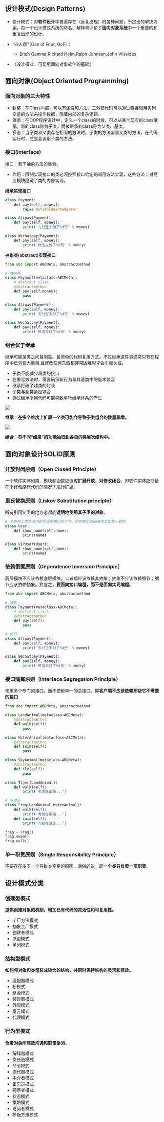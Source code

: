 ## 设计模式(Design Patterns)

- 设计模式：对**软件设计**中普遍存在（反复出现）的各种问题，所提出的解决方案。每一个设计模式系统的命名、解释和评价了**面向对象系统**中一个重要的和重复出现的设计。
- ”四人帮“（Gan of Four, GoF）：
  - Erich Gamma,Richard Helm,Ralph Johnson,John Vlissides

- 《设计模式：可复用面向对象软件的基础》

  

## 面向对象(Object Oriented Programming)

### 面向对象的三大特性

- 封装：在Class内部，可以有属性和方法，二外部代码可以通过直接调用实列变量的方法来操作数据，隐藏内部的复杂逻辑。
- 继承：在OOP程序设计中，定义一个class的时候，可以从某个现有的class继承，新的class称为子类，而被继承的class称为父类、基类。
- 多态：当子类和父类存在相同的方法时，子类的方法覆盖父类的方法，在代码运行时，总是会调用子类的方法。

### 接口(Interface)

接口：若干抽象方法的集合。

- 作用：限制实现接口的类必须按照接口给定的调用方法实现，这些方法；对高层模块隐藏了类的内部实现。

**继承实现接口**

```python
class Payment:
    def pay(self, money):
        raise NotImplementedError

class Alipay(Payment):
    def pay(self, money):
        print('支付宝支付了%d元' % money)

class Wechatpay(Payment):
    def pay(self, money):
        print('微信支付了%d元' % money)
```

**抽象类(abstract)实现接口**

```python
from abc import ABCMeta, abstractmethod

# 抽象类
class Payment(metaclass=ABCMeta):
    # abstract class 
    @abstractmethod
    def pay(self,money):
        pass

class Alipay(Payment):
    def pay(self, money):
        print('支付宝支付了%d元' % money)

class Wechatpay(Payment):
    def pay(self, money):
        print('微信支付了%d元' % money)
```

### 组合优于继承

继承可能是类之间最明显、最简单的代码复用方式。不过继承这件事通常只有在程序中已包含大量类,且修改任何东西都非常困难时才会引起关注。

- 子类不能减少超类的接口
- 在重写方法时，需要确保新行为与其基类中的版本兼容
- 继承打破了超类的封装
- 子类与超类紧密耦合
- 通过继承复用代码可能导致平行继承体系的产生

![](https://canvs.oss-cn-chengdu.aliyuncs.com/canvs_typora/DesigPattern/combination_inherit.png)

**继承：在多个维度上扩展一个类可能会导致子类组合的数量暴增。**

![](https://canvs.oss-cn-chengdu.aliyuncs.com/canvs_typora/DesigPattern/combination_inherit2.png)

**组合：将不同“维度”的功能抽取到各自的类层次结构中。**



## 面向对象设计SOLID原则

### 开放封闭原则（Open Closed Principle）

一个软件实体如类、模块和函数应该**对扩展开放，对修改闭合**。即软件实体应尽量在不修改原有代码的情况下进行扩展。

### 里氏替换原则（Liskov Substitution principle）

所有引用父类的地方必须能**透明地使用其子类的对象**。

```python
# 子类和父类方法内部实现逻辑可能不同，但参数和返回值类型都是一致的
class User:
    def show_name(self,name):
        print(name)

class VIPUser(User):
    def show_name(self,name):
        print(name)
```



### 依赖倒置原则（Dependence Inversion Principle）

高层模块不应该依赖底层模块，二者都应该依赖其抽象；抽象不应该依赖细节；细节应该依赖抽象。换言之，**要面向接口编程，而不是面向实现编程**。

```python
from abc import ABCMeta, abstractmethod

# 抽象
class Payment(metaclass=ABCMeta):
    # abstract class 
    @abstractmethod
    def pay(self):
        pass

# 细节
class Alipay(Payment):
    def pay(self, money):
        print('支付宝支付了%d元' % money)

class Wechatpay(Payment):
    def pay(self, money):
        print('微信支付了%d元' % money)
```

### 接口隔离原则（Interface Segregation Principle）

使用多个专门的接口，而不使用单一的总接口，即**客户端不应该依赖那些它不需要的接口**

```python
from abc import ABCMeta, abstractmethod

class LandAnimal(metaclass=ABCMeta):
    @abstractmethod
    def walk(self):
        pass

class WaterAnimal(metaclass=ABCMeta):
    @abstractmethod
    def swim(self):
        pass

class SkyAnimal(metaclass=ABCMeta):
    @abstractmethod
    def fly(self):
        pass

class Tiger(LandAnimal):
    def walk(self):
        print('老虎在走路...')

# 多继承
class Frag(LandAnimal,WaterAnimal):
    def walk(self):
        print('青蛙在走路...')
    def swim(self):
        print('青蛙在游泳...')

frag = Frag()
frag.swim()
frag.walk()
```



### 单一职责原则（Single Responsibility Principle）

不要存在多于一个导致类变更的原因。通俗的说，即**一个类只负责一项职责**。



## 设计模式分类

### 创建型模式

**提供创建对象的机制，增加已有代码的灵活性和可复用性。**

- 工厂方法模式
- 抽象工厂模式
- 创建者模式
- 原型模式
- 单列模式

### 结构型模式

**如何将对象和类组装成较大的结构，并同时保持结构的灵活和高效。**

- 适配器模式
- 桥模式
- 组合模式
- 装饰器模式
- 外观模式
- 享元模式
- 代理模式

### 行为型模式

**负责对象间高效沟通和职责委派。**

- 解释器模式
- 责任链模式
- 命令模式
- 迭代器模式
- 中介者模式
- 备忘录模式
- 观察者模式
- 状态模式
- 策略模式
- 访问者模式
- 模板方法模式
